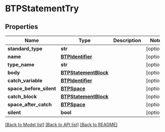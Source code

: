 # BTPStatementTry

## Properties
Name | Type | Description | Notes
------------ | ------------- | ------------- | -------------
**standard_type** | **str** |  | [optional] 
**name** | [**BTPIdentifier**](BTPIdentifier.md) |  | [optional] 
**type_name** | **str** |  | [optional] 
**body** | [**BTPStatementBlock**](BTPStatementBlock.md) |  | [optional] 
**catch_variable** | [**BTPIdentifier**](BTPIdentifier.md) |  | [optional] 
**space_before_silent** | [**BTPSpace**](BTPSpace.md) |  | [optional] 
**catch_block** | [**BTPStatementBlock**](BTPStatementBlock.md) |  | [optional] 
**space_after_catch** | [**BTPSpace**](BTPSpace.md) |  | [optional] 
**silent** | **bool** |  | [optional] 

[[Back to Model list]](../README.md#documentation-for-models) [[Back to API list]](../README.md#documentation-for-api-endpoints) [[Back to README]](../README.md)



